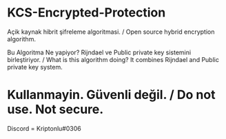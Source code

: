 # KCS-Encrypted-Protection
Açik kaynak hibrit şifreleme algoritmasi. / Open source hybrid encryption algorithm.

Bu Algoritma Ne yapiyor? Rijndael ve Public private key sistemini birleştiriyor. / What is this algorithm doing? It combines Rijndael and Public private key system.

# Kullanmayin. Güvenli değil. / Do not use. Not secure.

Discord = Kriptonlu#0306
